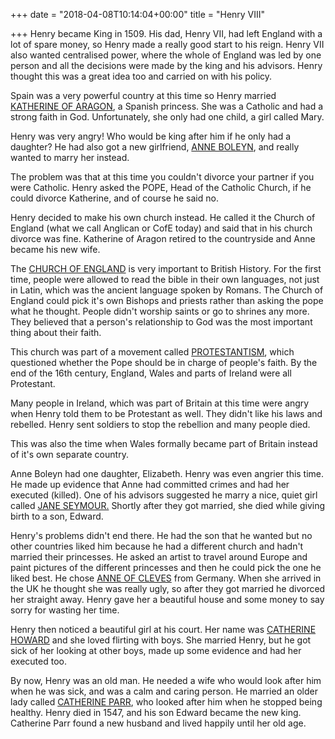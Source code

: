 +++
date = "2018-04-08T10:14:04+00:00"
title = "Henry VIII"

+++
Henry became King in 1509.  His dad, Henry VII, had left England with a lot of spare money, so Henry made a really good start to his reign.  Henry VII also wanted centralised power, where the whole of England was led by one person and all the decisions were made by the king and his advisors.  Henry thought this was a great idea too and carried on with his policy.

Spain was a very powerful country at this time so Henry married [KATHERINE OF ARAGON](https://youtu.be/MbTHSc4Mb1I), a Spanish princess.  She was a Catholic and had a strong faith in God.  Unfortunately, she only had one child, a girl called Mary.

Henry was very angry!  Who would be king after him if he only had a daughter?  He had also got a new girlfriend, [ANNE BOLEYN](https://youtu.be/vNP502RPeKk), and really wanted to marry her instead.

The problem was that at this time you couldn't divorce your partner if you were Catholic.  Henry asked the POPE, Head of the Catholic Church, if he could divorce Katherine, and of course he said no.

Henry decided to make his own church instead.  He called it the Church of England (what we call Anglican or CofE today) and said that in his church divorce was fine.  Katherine of Aragon retired to the countryside and Anne became his new wife.

The [CHURCH OF ENGLAND](https://youtu.be/Zkp7TPZHjyA) is very important to British History.  For the first time, people were allowed to read the bible in their own languages, not just in Latin, which was the ancient language spoken by Romans.  The Church of England could pick it's own Bishops and priests rather than asking the pope what he thought.  People didn't worship saints or go to shrines any more.  They believed that a person's relationship to God was the most important thing about their faith.

This church was part of a movement called [PROTESTANTISM](https://youtu.be/1o8oIELbNxE), which questioned whether the Pope should be in charge of people's faith.  By the end of the 16th century, England, Wales and parts of Ireland were all Protestant.

Many people in Ireland, which was part of Britain at this time were angry when Henry told them to be Protestant as well.  They didn't like his laws and rebelled.  Henry sent soldiers to stop the rebellion and many people died.

This was also the time when Wales formally became part of Britain instead of it's own separate country.

Anne Boleyn had one daughter, Elizabeth.  Henry was even angrier this time.  He made up evidence that Anne had committed crimes and had her executed (killed).  One of his advisors suggested he marry a nice, quiet girl called [JANE SEYMOUR.](https://youtu.be/0GeY4uErgIk)  Shortly after they got married, she died while giving birth to a son, Edward.

Henry's problems didn't end there.  He had the son that he wanted but no other countries liked him because he had a different church and hadn't married their princesses.  He asked an artist to travel around Europe and paint pictures of the different princesses and then he could pick the one he liked best.  He chose [ANNE OF CLEVES](https://youtu.be/yVLGsbIaLEo) from Germany.  When she arrived in the UK he thought she was really ugly, so after they got married he divorced her straight away.  Henry gave her a beautiful house and some money to say sorry for wasting her time.

Henry then noticed a beautiful girl at his court.  Her name was [CATHERINE HOWARD](https://youtu.be/mM0EbVVzals) and she loved flirting with boys.  She married Henry, but he got sick of her looking at other boys, made up some evidence and had her executed too.

By now, Henry was an old man.  He needed a wife who would look after him when he was sick, and was a calm and caring person.  He married an older lady called [CATHERINE PARR](https://youtu.be/0h6DasXvTq4), who looked after him when he stopped being healthy.  Henry died in 1547, and his son Edward became the new king.  Catherine Parr found a new husband and lived happily until her old age.